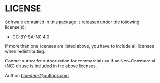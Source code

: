# LICENSE

Software contained in this package is released under the following license(s):

- CC-BY-SA-NC 4.0

If more than one licenses are listed above, you have to include all licenses when redistributing.

Contact author for authorization for commercial use if an Non-Commercial (NC) clause is included in the above licenses.

Author: <bluedeck@outlook.com>
